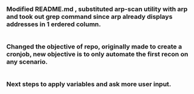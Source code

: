 ### Modified README.md , substituted arp-scan utility with arp and took out grep command since arp already displays addresses in 1 erdered column.
#
#
### Changed the objective of repo, originally made to create a cronjob, new objective is to only automate the first recon on any scenario.
#
#
### Next steps to apply variables and ask more user input.
